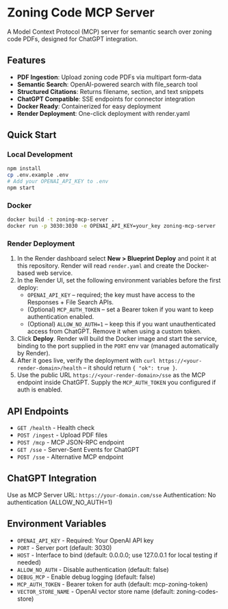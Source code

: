 # Zoning Code MCP Server

A Model Context Protocol (MCP) server for semantic search over zoning code PDFs, designed for ChatGPT integration.

## Features

- **PDF Ingestion**: Upload zoning code PDFs via multipart form-data
- **Semantic Search**: OpenAI-powered search with file_search tool
- **Structured Citations**: Returns filename, section, and text snippets
- **ChatGPT Compatible**: SSE endpoints for connector integration
- **Docker Ready**: Containerized for easy deployment
- **Render Deployment**: One-click deployment with render.yaml

## Quick Start

### Local Development
```bash
npm install
cp .env.example .env
# Add your OPENAI_API_KEY to .env
npm start
```

### Docker
```bash
docker build -t zoning-mcp-server .
docker run -p 3030:3030 -e OPENAI_API_KEY=your_key zoning-mcp-server
```

### Render Deployment
1. In the Render dashboard select **New > Blueprint Deploy** and point it at this repository. Render will read `render.yaml` and create the Docker-based web service.
2. In the Render UI, set the following environment variables before the first deploy:
   - `OPENAI_API_KEY` – required; the key must have access to the Responses + File Search APIs.
   - (Optional) `MCP_AUTH_TOKEN` – set a Bearer token if you want to keep authentication enabled.
   - (Optional) `ALLOW_NO_AUTH=1` – keep this if you want unauthenticated access from ChatGPT. Remove it when using a custom token.
3. Click **Deploy**. Render will build the Docker image and start the service, binding to the port supplied in the `PORT` env var (managed automatically by Render).
4. After it goes live, verify the deployment with `curl https://<your-render-domain>/health` – it should return `{ "ok": true }`.
5. Use the public URL `https://<your-render-domain>/sse` as the MCP endpoint inside ChatGPT. Supply the `MCP_AUTH_TOKEN` you configured if auth is enabled.

## API Endpoints

- `GET /health` - Health check
- `POST /ingest` - Upload PDF files
- `POST /mcp` - MCP JSON-RPC endpoint
- `GET /sse` - Server-Sent Events for ChatGPT
- `POST /sse` - Alternative MCP endpoint

## ChatGPT Integration

Use as MCP Server URL: `https://your-domain.com/sse`
Authentication: No authentication (ALLOW_NO_AUTH=1)

## Environment Variables

- `OPENAI_API_KEY` - Required: Your OpenAI API key
- `PORT` - Server port (default: 3030)
- `HOST` - Interface to bind (default: 0.0.0.0; use 127.0.0.1 for local testing if needed)
- `ALLOW_NO_AUTH` - Disable authentication (default: false)
- `DEBUG_MCP` - Enable debug logging (default: false)
- `MCP_AUTH_TOKEN` - Bearer token for auth (default: mcp-zoning-token)
- `VECTOR_STORE_NAME` - OpenAI vector store name (default: zoning-codes-store)
